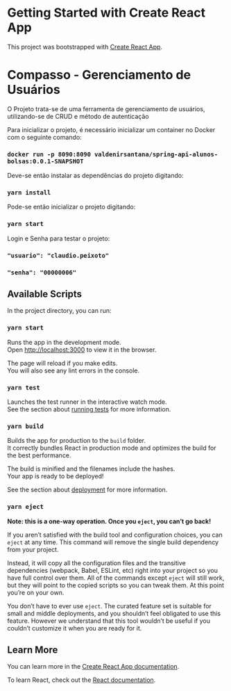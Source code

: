 # Getting Started with Create React App

This project was bootstrapped with [Create React App](https://github.com/facebook/create-react-app).

# Compasso - Gerenciamento de Usuários

O Projeto trata-se de uma ferramenta de gerenciamento de usuários, utilizando-se de CRUD e método de autenticação

Para inicializar o projeto, é necessário inicializar um container no Docker com o seguinte comando:
### `docker run -p 8090:8090 valdenirsantana/spring-api-alunos-bolsas:0.0.1-SNAPSHOT`

Deve-se então instalar as dependências do projeto digitando:
### `yarn install`

Pode-se então inicializar o projeto digitando:
### `yarn start`

Login e Senha para testar o projeto:
### `"usuario": "claudio.peixoto"` 
### `"senha": "00000006"`

## Available Scripts

In the project directory, you can run:

### `yarn start`

Runs the app in the development mode.\
Open [http://localhost:3000](http://localhost:3000) to view it in the browser.

The page will reload if you make edits.\
You will also see any lint errors in the console.

### `yarn test`

Launches the test runner in the interactive watch mode.\
See the section about [running tests](https://facebook.github.io/create-react-app/docs/running-tests) for more information.

### `yarn build`

Builds the app for production to the `build` folder.\
It correctly bundles React in production mode and optimizes the build for the best performance.

The build is minified and the filenames include the hashes.\
Your app is ready to be deployed!

See the section about [deployment](https://facebook.github.io/create-react-app/docs/deployment) for more information.

### `yarn eject`

**Note: this is a one-way operation. Once you `eject`, you can’t go back!**

If you aren’t satisfied with the build tool and configuration choices, you can `eject` at any time. This command will remove the single build dependency from your project.

Instead, it will copy all the configuration files and the transitive dependencies (webpack, Babel, ESLint, etc) right into your project so you have full control over them. All of the commands except `eject` will still work, but they will point to the copied scripts so you can tweak them. At this point you’re on your own.

You don’t have to ever use `eject`. The curated feature set is suitable for small and middle deployments, and you shouldn’t feel obligated to use this feature. However we understand that this tool wouldn’t be useful if you couldn’t customize it when you are ready for it.

## Learn More

You can learn more in the [Create React App documentation](https://facebook.github.io/create-react-app/docs/getting-started).

To learn React, check out the [React documentation](https://reactjs.org/).
